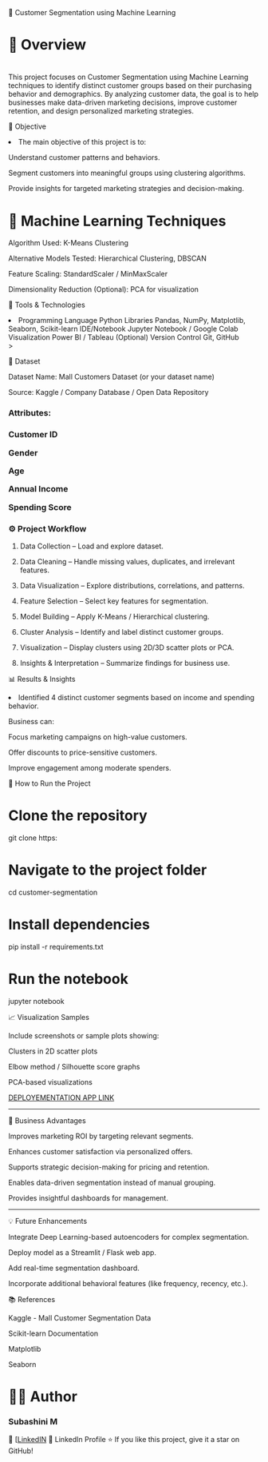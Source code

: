 <html>
<head>🧩 Customer Segmentation using Machine Learning</head>

<h1>📘 Overview<h1></h1>

This project focuses on Customer Segmentation using Machine Learning techniques to identify distinct customer groups based on their purchasing behavior and demographics.
By analyzing customer data, the goal is to help businesses make data-driven marketing decisions, improve customer retention, and design personalized marketing strategies.

🎯 Objective

<li>The main objective of this project is to:

Understand customer patterns and behaviors.

Segment customers into meaningful groups using clustering algorithms.

Provide insights for targeted marketing strategies and decision-making.</li>


<h1>🧠 Machine Learning Techniques</h1>

Algorithm Used: K-Means Clustering

Alternative Models Tested: Hierarchical Clustering, DBSCAN

Feature Scaling: StandardScaler / MinMaxScaler

Dimensionality Reduction (Optional): PCA for visualization


🧰 Tools & Technologies

<li>Programming Language	Python
Libraries	Pandas, NumPy, Matplotlib, Seaborn, Scikit-learn
IDE/Notebook	Jupyter Notebook / Google Colab
Visualization	Power BI / Tableau (Optional)
Version Control	Git, GitHub</li>>



🧾 Dataset

Dataset Name: Mall Customers Dataset (or your dataset name)

Source: Kaggle / Company Database / Open Data Repository


<h3>Attributes:<h3>

Customer ID

Gender

Age

Annual Income

Spending Score


<h3>⚙️ Project Workflow</h3>

1. Data Collection – Load and explore dataset.


2. Data Cleaning – Handle missing values, duplicates, and irrelevant features.


3. Data Visualization – Explore distributions, correlations, and patterns.


4. Feature Selection – Select key features for segmentation.


5. Model Building – Apply K-Means / Hierarchical clustering.


6. Cluster Analysis – Identify and label distinct customer groups.


7. Visualization – Display clusters using 2D/3D scatter plots or PCA.


8. Insights & Interpretation – Summarize findings for business use.



📊 Results & Insights

<li>Identified 4 distinct customer segments based on income and spending behavior.

Business can:

Focus marketing campaigns on high-value customers.

Offer discounts to price-sensitive customers.

Improve engagement among moderate spenders.</li>



🚀 How to Run the Project

# Clone the repository
git clone https:

# Navigate to the project folder
cd customer-segmentation

# Install dependencies
pip install -r requirements.txt

# Run the notebook
jupyter notebook



📈 Visualization Samples

Include screenshots or sample plots showing:

Clusters in 2D scatter plots

Elbow method / Silhouette score graphs

PCA-based visualizations

<a href="https://segmentationcus-app.streamlit.app/">DEPLOYEMENTATION APP LINK</a>



---

🧩 Business Advantages

Improves marketing ROI by targeting relevant segments.

Enhances customer satisfaction via personalized offers.

Supports strategic decision-making for pricing and retention.

Enables data-driven segmentation instead of manual grouping.

Provides insightful dashboards for management.



---

💡 Future Enhancements

Integrate Deep Learning-based autoencoders for complex segmentation.

Deploy model as a Streamlit / Flask web app.

Add real-time segmentation dashboard.

Incorporate additional behavioral features (like frequency, recency, etc.).



📚 References

Kaggle - Mall Customer Segmentation Data

Scikit-learn Documentation

Matplotlib

Seaborn



<h1>👩‍💻 Author</h1>

<h3>Subashini M</h3>
📧 [<a href ="https://www.linkedin.com/in/subashini-mani-76b90b280">LinkedIN</a>
💼 LinkedIn Profile
⭐ If you like this project, give it a star on GitHub!

</html>
